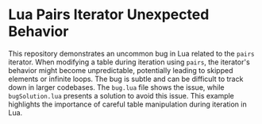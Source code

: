 # Lua Pairs Iterator Unexpected Behavior
This repository demonstrates an uncommon bug in Lua related to the `pairs` iterator.  When modifying a table during iteration using `pairs`, the iterator's behavior might become unpredictable, potentially leading to skipped elements or infinite loops. The bug is subtle and can be difficult to track down in larger codebases.  The `bug.lua` file shows the issue, while `bugSolution.lua` presents a solution to avoid this issue. This example highlights the importance of careful table manipulation during iteration in Lua.